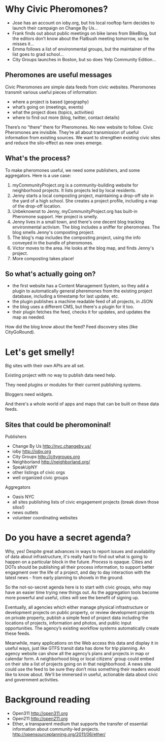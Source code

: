 Why Civic Pheromones?
====================

* Jose has an account on ioby.org, but his local rooftop farm decides to launch their campaign on Change By Us...
* Frank finds out about public meetings on bike lanes from  BikeBlog, but the editors don’t know about the Flatbush meeting tomorrow, so he misses it...
* Emma follows a list of environmental groups, but the maintainer of the list goes to grad school...
* City Groups launches in Boston, but so does Yelp Community Edition...

Pheromones are useful messages
-----------

Civic Pheromones are simple data feeds from civic websites. Pheromones transmit various useful pieces of information:

* where a project is based (geography)
* what’s going on (meetings, events)
* what the project does (topics, activities)
* where to find out more (blog, twitter, contact details)

There’s no “there” there for Pheromones. No new website to follow. Civic Pheromones are invisible. They’re all about transmission of useful information from existing sources. We want to strengthen existing civic sites and reduce the silo-effect as new ones emerge. 

What's the process?
--------------------

To make pheromones useful, we need some publishers, and some aggregators. Here is a use case:

1. myCommunityProject.org is a community-building website for neighborhood projects. It lists projects led by local residents. 
1. Jenny starts a local composting project, maintaining a drop-off site in the yard of a high school. She creates a project profile, including a map of the drop-off location.
1. Unbeknownst to Jenny, myCommunityProject.org has built-in Pheromone support. Her project is smelly.
1. Jenny lives in a small town, and there's one decent blog tracking environmental activism. The blog includes a sniffer for pheromones. The blog smells Jenny's composting project.
1. The blog's map includes the composting project, using the info conveyed in the bundle of pheromones.
1. Victor moves to the area. He looks at the blog map, and finds Jenny's project.
1. More composting takes place!

So what's actually going on?
--------------

* the first website has a Content Management System, so they add a plugin to automatically general pheremones from the existing project database, including a timestamp for last update, etc. 
* the plugin publishes a machine readable feed of all projects, in JSON
* the blog uses a different CMS, but there's a plugin for it too.
* their plugin fetches the feed, checks it for updates, and updates the map as needed.

How did the blog know about the feed? Feed discovery sites (like CityGoRound).

Let's get smelly!
==================

Big sites with their own APIs are all set.

Existing project with no way to publish data need help. 

They need plugins or modules for their current publishing systems. 

Bloggers need widgets.

And there's a whole world of apps and maps that can be built on these data feeds.


Sites that could be pheromoninal!
----------------------------

Publishers 

* Change By Us http://nyc.changeby.us/
* ioby http://ioby.org
* City Groups http://citygroups.org
* Neighborland http://neighborland.org/
* SpeakUpNY
* other listings of civic orgs
* well organized civic groups

Aggregators

* Oasis NYC
* all sites publishing lists of civic engagement projects (break down those silos!)
* news outlets 
* volunteer coordinating websites

Do you have a secret agenda?
============

Why, yes! Despite great advances in ways to report issues and availability of data about infrastructure, it's really hard to find out what is going to happen on a particular block in the future. _Process_ is opaque. Cities and DOTs should be publishing all their process information, to support better engagment over the life of a project, and day to day interaction with the latest news - from early planning to shovels in the ground. 

So the not-so-secret agenda here is to start with civic groups, who may have an easier time trying new things out. As the aggregation tools become more powerful and useful, cities will see the benefit of signing up. 

Eventually, all agencies which either manage physical infrastructure or development projects on public property, or review development projects on private property, publish a simple feed of project data including the locations of projects, information and photos, and public input opportunities. The agency’s existing workflow systems automatically create these feeds. 

Meanwhile, many applications on the Web access this data and display it in useful ways, just like GTFS transit data has done for trip planning. An agency website can show all the agency’s plans and projects in map or calendar form. A neighborhood blog or local citizens’ group could embed on their site a list of projects going on in that neighborhood. A news site could use the feed to be sure they don’t miss something their readers would like to know about. We'll be immersed in useful, actionable data about civic and government activities.

Background reading 
==================
+ Open311 http://open311.org
+ Open211 http://open211.org
+ Ether, a transparent medium that supports the transfer of essential information about community-led projects. http://opensourceplanning.org/2011/06/ether/
